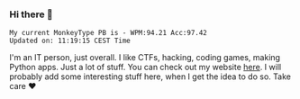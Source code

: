 ### Hi there 👋
<!-- PB START -->
```
My current MonkeyType PB is - WPM:94.21 Acc:97.42
Updated on: 11:19:15 CEST Time
```
<!-- PB END -->
I'm an IT person, just overall. I like CTFs, hacking, coding games, making Python apps. Just a lot of stuff.
You can check out my website [here](https://skill3472.github.io/).
I will probably add some interesting stuff here, when I get the idea to do so. Take care ❤️
